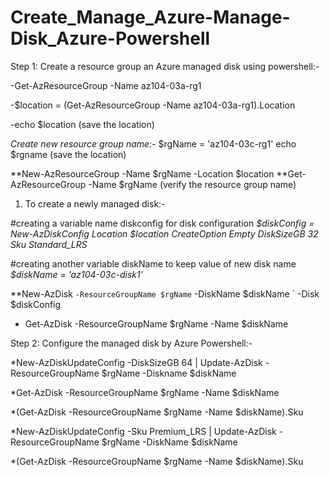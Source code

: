 # Create_Manage_Azure-Manage-Disk_Azure-Powershell

Step 1: Create a resource group an Azure managed disk using powershell:-

-Get-AzResourceGroup -Name az104-03a-rg1

-$location = (Get-AzResourceGroup -Name az104-03a-rg1).Location

-echo $location (save the location)

*Create new resource group name*:-
  $rgName = 'az104-03c-rg1'
  echo $rgname (save the location)

**New-AzResourceGroup -Name $rgName -Location $location
**Get-AzResourceGroup -Name $rgName (verify the resource group name)

1) To create a newly managed disk:-

 #creating a variable name diskconfig for disk configuration
   *$diskConfig = New-AzDiskConfig Location $location CreateOption Empty  DiskSizeGB 32 Sku Standard_LRS*
   
 #creating another variable diskName to keep value of new disk name
  *$diskName = 'az104-03c-disk1'*

**New-AzDisk `
 -ResourceGroupName $rgName `
 -DiskName $diskName `
 -Disk $diskConfig

- Get-AzDisk -ResourceGroupName $rgName -Name $diskName


Step 2: Configure the managed disk by Azure Powershell:-

*New-AzDiskUpdateConfig -DiskSizeGB 64 | Update-AzDisk -ResourceGroupName $rgName -Diskname $diskName

*Get-AzDisk -ResourceGroupName $rgName -Name $diskName

*(Get-AzDisk -ResourceGroupName $rgName -Name $diskName).Sku

*New-AzDiskUpdateConfig -Sku Premium_LRS | Update-AzDisk -ResourceGroupName $rgName -DiskName $diskName

*(Get-AzDisk -ResourceGroupName $rgName -Name $diskName).Sku




